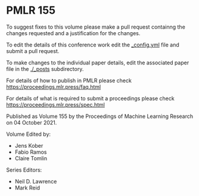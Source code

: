 # PMLR 155

To suggest fixes to this volume please make a pull request containng the changes requested and a justification for the changes.

To edit the details of this conference work edit the [_config.yml](./_config.yml) file and submit a pull request.

To make changes to the individual paper details, edit the associated paper file in the [./_posts](./_posts) subdirectory.

For details of how to publish in PMLR please check https://proceedings.mlr.press/faq.html

For details of what is required to submit a proceedings please check https://proceedings.mlr.press/spec.html



Published as Volume 155 by the Proceedings of Machine Learning Research on 04 October 2021.

Volume Edited by:
  * Jens Kober
  * Fabio Ramos
  * Claire Tomlin

Series Editors:
  * Neil D. Lawrence
  * Mark Reid
